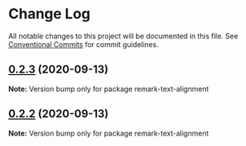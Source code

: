 # Change Log

All notable changes to this project will be documented in this file.
See [Conventional Commits](https://conventionalcommits.org) for commit guidelines.

## [0.2.3](https://github.com/johnnyhuy/ggsmark/compare/remark-text-alignment@0.2.2...remark-text-alignment@0.2.3) (2020-09-13)

**Note:** Version bump only for package remark-text-alignment





## [0.2.2](https://github.com/johnnyhuy/ggsmark/compare/remark-text-alignment@0.2.1...remark-text-alignment@0.2.2) (2020-09-13)

**Note:** Version bump only for package remark-text-alignment
